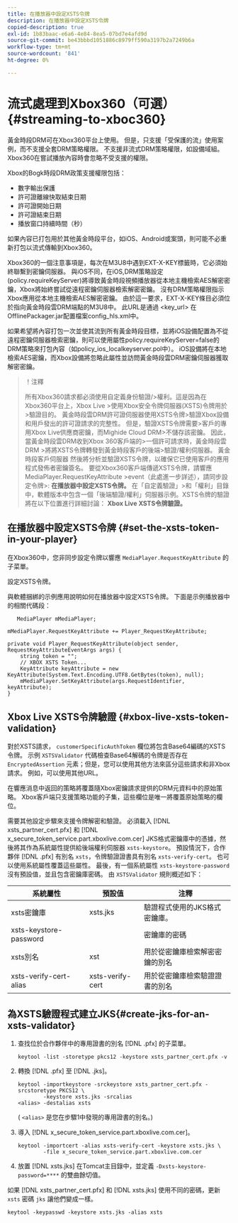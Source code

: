 ```yaml
---
title: 在播放器中設定XSTS令牌
description: 在播放器中設定XSTS令牌
copied-description: true
exl-id: 1b83baac-e6a6-4e84-8ea5-07bd7e4afd9d
source-git-commit: be43bbbd1051886c8979ff590a3197b2a7249b6a
workflow-type: tm+mt
source-wordcount: '841'
ht-degree: 0%

---
```


# 流式處理到Xbox360（可選） {#streaming-to-xboc360}

黃金時段DRM可在Xbox360平台上使用。 但是，只支援「受保護的流」使用案例，而不支援全套DRM策略權限。 不支援非流式DRM策略權限，如設備域組。 Xbox360在嘗試播放內容時會忽略不受支援的權限。

Xbox的Bogk時段DRM政策支援權限包括：
* 數字輸出保護
* 許可證離線快取結束日期
* 許可證開始日期
* 許可證結束日期
* 播放窗口持續時間（秒）

如果內容已打包用於其他黃金時段平台，如iOS、Android或案頭，則可能不必重新打包以流式傳輸到Xbox360。

Xbox360的一個注意事項是，每次在M3U8中遇到EXT-X-KEY標籤時，它必須始終聯繫到密鑰伺服器。 與iOS不同，在iOS,DRM策略設定(policy.requireKeyServer)將導致黃金時段視頻播放器從本地主機檢索AES解密密鑰，Xbox將始終嘗試從遠程密鑰伺服器檢索解密密鑰。 沒有DRM策略權限指示Xbox應用從本地主機檢索AES解密密鑰。 由於這一要求，EXT-X-KEY條目必須位於指向黃金時段雲DRM端點的M3U8中。 此URL是通過 &lt;key_url> 在OfflinePackager.jar配置檔案config_hls.xml中。

如果希望將內容打包一次並使其流到所有黃金時段目標，並將iOS設備配置為不從遠程密鑰伺服器檢索密鑰，則可以使用屬性policy.requireKeyServer=false的DRM策略來打包內容（如policy_ios_localkeyserver.pol中）。 iOS設備將在本地檢索AES密鑰，而Xbox設備將忽略此屬性並訪問黃金時段雲DRM密鑰伺服器獲取解密密鑰。

>！注釋
>
>所有Xbox360請求都必須使用自定義身份驗證/>權利。這是因為在Xbox360平台上，Xbox Live >使用Xbox安全令牌伺服器(XSTS)令牌用於>驗證目的。
>黃金時段雲DRM許可證伺服器使用XSTS令牌>驗證Xbox設備和用戶發出的許可證請求的完整性。 但是，驗證XSTS令牌需要>客戶的專用Xbox Live供應商密鑰，而Mighide Cloud DRM>不儲存該密鑰。 因此，當黃金時段雲DRM收到Xbox 360客戶端的>一個許可請求時，黃金時段雲DRM >將將XSTS令牌轉發到黃金時段客戶的後端>驗證/權利伺服器。 黃金時段客戶伺服器
>然後將分析並驗證XSTS令牌，以確保它已使用客戶的應用程式發佈者密鑰簽名。
>要從Xbox360客戶端傳遞XSTS令牌，請響應MediaPlayer.RequestKeyAttribute >event（此處進一步詳述），請同步設定令牌>: **在播放器中設定XSTS令牌。** 在「自定義驗證」>和「權利」目錄中，軟體版本中包含一個「後端驗證/權利」伺服器示例。XSTS令牌的驗證將在以下位置進行詳細討論： **Xbox Live XSTS令牌驗證。**


## 在播放器中設定XSTS令牌 {#set-the-xsts-token-in-your-player}

在Xbox360中，您非同步設定令牌以響應 `MediaPlayer.RequestKeyAttribute` 的子菜單。

設定XSTS令牌。

與軟體捆綁的示例應用說明如何在播放器中設定XSTS令牌。 下面是示例播放器中的相關代碼段：

```
   MediaPlayer mMediaPlayer;  
 
mMediaPlayer.RequestKeyAttribute += Player_RequestKeyAttribute;  
 
private void Player_RequestKeyAttribute(object sender, RequestKeyAttributeEventArgs args) {  
    string token = "";  
    // XBOX XSTS Token...  
    KeyAttribute keyAttribute = new KeyAttribute(System.Text.Encoding.UTF8.GetBytes(token), null);  
    mMediaPlayer.SetKeyAttribute(args.RequestIdentifier, keyAttribute);  
} 
```

## Xbox Live XSTS令牌驗證 {#xbox-live-xsts-token-validation}

對於XSTS請求， `customerSpecificAuthToken` 欄位將包含Base64編碼的XSTS令牌。 示例 `XSTSValidator` 代碼檢查Base64解碼的令牌是否存在 `EncryptedAssertion` 元素；但是，您可以使用其他方法來區分這些請求和非Xbox請求。 例如，可以使用其他URL。

在響應消息中返回的策略將覆蓋隨Xbox密鑰請求提供的DRM元資料中的原始策略。 Xbox客戶端只支援策略功能的子集，這些欄位是唯一將覆蓋原始策略的欄位。

需要其他設定步驟來支援令牌解密和驗證。 必須載入 [!DNL xsts_partner_cert.pfx] 和 [!DNL x_secure_token_service.part.xboxlive.com.cer] JKS格式密鑰庫中的憑據，然後將其作為系統屬性提供給後端權利伺服器 `xsts-keystore`。 預設情況下，合作夥伴 [!DNL .pfx] 有別名 `xsts`，令牌驗證證書具有別名 `xsts-verify-cert`。 也可以使用系統屬性覆蓋這些屬性。 最後，有一個系統屬性 `xsts-keystore-password` 沒有預設值，並且包含密鑰庫密碼。 由 `XSTSValidator` 規則概述如下：

| 系統屬性 | 預設值 | 注釋 |
|---|---|---|
| xsts密鑰庫 | xsts.jks | 驗證程式使用的JKS格式密鑰庫。 |
| xsts-keystore-password |  | 密鑰庫的密碼 |
| xsts別名 | xst | 用於從密鑰庫檢索解密密鑰的別名 |
| xsts-verify-cert-alias | xsts-verify-cert | 用於從密鑰庫檢索驗證證書的別名 |

## 為XSTS驗證程式建立JKS{#create-jks-for-an-xsts-validator}

1. 查找位於合作夥伴中的專用證書的別名 [!DNL .pfx] 的子菜單。

   ```
   keytool -list -storetype pkcs12 -keystore xsts_partner_cert.pfx -v 
   ```

1. 轉換 [!DNL .pfx] 至 [!DNL .jks]。

   ```
   keytool -importkeystore -srckeystore xsts_partner_cert.pfx -srcstoretype PKCS12 \  
           -keystore xsts.jks -srcalias  
   <alias> -destalias xsts
   ```

   ( `<alias>` 是您在步驟1中發現的專用證書的別名。)
1. 導入 [!DNL x_secure_token_service.part.xboxlive.com.cer]。

   ```
   keytool -importcert -alias xsts-verify-cert -keystore xsts.jks \  
           -file x_secure_token_service.part.xboxlive.com.cer 
   ```

1. 放置 [!DNL xsts.jks] 在Tomcat主目錄中，並定義 `-Dxsts-keystore-password=****` 的雙曲餘切值。

如果 [!DNL xsts_partner_cert.pfx] 和 [!DNL xsts.jks] 使用不同的密碼，更新 `xsts` 密碼 `jks` 讓他們變成一樣。

```
keytool -keypasswd -keystore xsts.jks -alias xsts 
```
